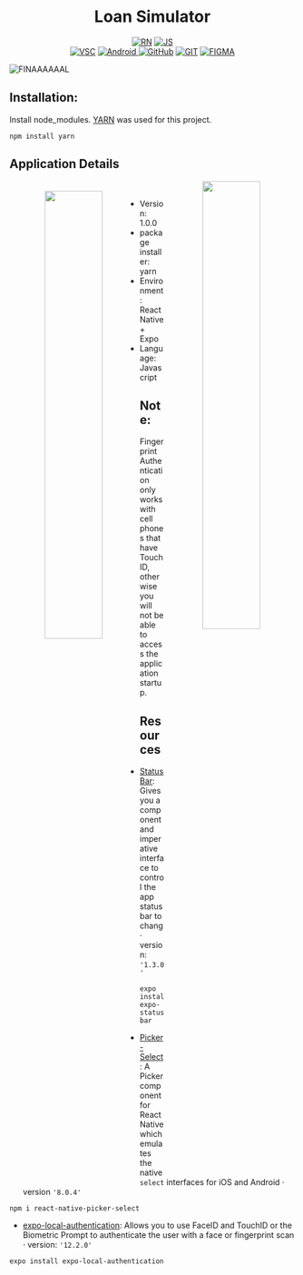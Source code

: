 <h1 align="center">Loan Simulator </h1>

<p align="center">
  <a href="https://reactnative.dev/"><img alt="RN" src="https://img.shields.io/badge/React_Native-20232A?style=for-the-badge&logo=react&logoColor=61DAFB"/></a>
  <a href="#"><img alt="JS" src="https://img.shields.io/badge/JavaScript-323330?style=for-the-badge&logo=javascript&logoColor=F7DF1E"/></a><br>
  <a href="https://code.visualstudio.com/"><img alt="VSC" src="https://img.shields.io/badge/Visual_Studio_Code-0078D4?style=for-the-badge&logo=visual%20studio%20code&logoColor=white"/></a>
  <a href="#"><img alt="Android" src="https://img.shields.io/badge/Android_Studio-3DDC84?style=for-the-badge&logo=android-studio&logoColor=white"/> </a>
  <a href="https://github.com/francorvalant"><img alt="GitHub" src="https://img.shields.io/badge/GitHub-100000?style=for-the-badge&logo=github&logoColor=white"/></a>
  <a href="https://git-scm.com/"><img alt="GIT" src="https://img.shields.io/badge/GIT-E44C30?style=for-the-badge&logo=git&logoColor=white"/></a> 
  <a href="https://www.figma.com/"><img alt="FIGMA" src="https://img.shields.io/badge/Figma-F24E1E?style=for-the-badge&logo=figma&logoColor=white"/></a>
</p>


![FINAAAAAAL](https://user-images.githubusercontent.com/71857156/168713015-b426242d-9c72-48a4-8a66-ddc452ba1ad7.png)

## Installation:

Install node_modules. [YARN](https://www.npmjs.com/package/yarn) was used for this project.

``` 
npm install yarn
```

## Application Details

<div align="center" width="50%">
  <img src="https://user-images.githubusercontent.com/71857156/168730785-a8989e8f-b274-4cff-9403-7a69ae205424.gif" align="right" width="45%"></img><br>
    <img src="https://user-images.githubusercontent.com/71857156/168730785-a8989e8f-b274-4cff-9403-7a69ae205424.gif" align="left" width="45%"></img>
  
</div>


* Version: 1.0.0
* package installer: yarn
* Environment: React Native + Expo
* Language: Javascript

## Note: 

Fingerprint Authentication only works with cell phones that have Touch ID, otherwise you will not be able to access the application startup.

## Resources

* [StatusBar](https://docs.expo.dev/versions/latest/sdk/local-authentication/): Gives you a component and imperative interface to control the app status bar to chang · version: `'1.3.0'`
```
expo install expo-status-bar
```

* [Picker-Select](https://www.npmjs.com/package/react-native-picker-select): A Picker component for React Native which emulates the native `select` interfaces for iOS and Android · version `'8.0.4'`
```
npm i react-native-picker-select
```

* [expo-local-authentication](https://docs.expo.dev/versions/latest/sdk/local-authentication/): Allows you to use FaceID and TouchID or the Biometric Prompt to authenticate the user with a face or fingerprint scan · version: `'12.2.0'`
```
expo install expo-local-authentication
```

  
  
